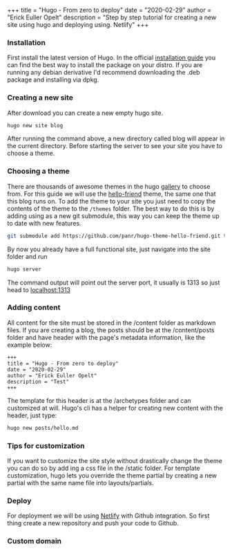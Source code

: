 +++
title = "Hugo - From zero to deploy"
date = "2020-02-29"
author = "Erick Euller Opelt"
description = "Step by step tutorial for creating a new site using hugo and deploying using. Netlify"
+++

### Installation

First install the latest version of Hugo. In the official [installation guide](https://gohugo.io/getting-started/installing/) you can find the best way to install the package on your distro. If you are running any debian derivative I'd recommend downloading the .deb package and installing via dpkg.

### Creating a new site

After download you can create a new empty hugo site.

``` sh 
hugo new site blog
```

After running the command above, a new directory called blog will appear in the current directory. Before starting the server to see your site you have to choose a theme.


### Choosing a theme

There are thousands of awesome themes in the hugo [gallery](https://themes.gohugo.io/) to choose from. For this guide we will use the [hello-friend](https://themes.gohugo.io/hugo-theme-hello-friend/) theme, the same one that this blog runs on. To add the theme to your site you just need to copy the contents of the theme to the `/themes` folder. The best way to do this is by adding using as a new git submodule, this way you can keep the theme up to date with new features.

```sh 
git submodule add https://github.com/panr/hugo-theme-hello-friend.git themes/hello-friend
```

By now you already have a full functional site, just navigate into the site folder and run 

```sh
hugo server
```

The command output will point out the server port, it usually is 1313 so just head to [localhost:1313](http://localhost:1313)

### Adding content

All content for the site must be stored in the /content folder as markdown files. If you are creating a blog, the posts should be at the /content/posts folder and have header with the page's metadata information, like the example below:

```
+++
title = "Hugo - From zero to deploy"
date = "2020-02-29"
author = "Erick Euller Opelt"
description = "Test"
+++
```

The template for this header is at the /archetypes folder and can customized at will. Hugo's cli has a helper for creating new content with the header, just type:

```sh
hugo new posts/hello.md
```
 
### Tips for customization

If you want to customize the site style without drastically change the theme you can do so by add ing a css file in the /static folder. For template customization, hugo lets you override the theme partial by creating a new partial with the same name file into layouts/partials.

### Deploy

For deployment we will be using [Netlify](https://www.netlify.com/) with Github integration. So first thing create a new repository and push your code to Github.

### Custom domain

